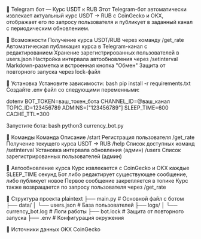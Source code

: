 💱 Telegram бот — Курс USDT к RUB
Этот Telegram-бот автоматически извлекает актуальный курс 
USDT → RUB с CoinGecko и OKX, отображает его по запросу 
пользователя и публикует в заданный канал с периодическим обновлением.

🚀 Возможности
Получение курса USDT/RUB через команду /get_rate
Автоматическая публикация курса в Telegram-канал с редактированием
Хранение зарегистрированных пользователей в users.json
Настройка интервала автообновления через /setinterval
Markdown-разметка и встроенная кнопка "Обмен"
Защита от повторного запуска через lock-файл

🧰 Установка
Установите зависимости:
bash
pip install -r requirements.txt
Создайте .env файл со следующими переменными:

dotenv
BOT_TOKEN=ваш_токен_бота
CHANNEL_ID=@ваш_канал
TOPIC_ID=123456789
ADMINS=["123456789"]
SLEEP_TIME=600
CACHE_TTL=300

Запустите бота:
bash
python3 currency_bot.py

📡 Команды
Команда	Описание
/start	Регистрация пользователя
/get_rate	Получение текущего курса USDT → RUB
/help	Список доступных команд
/setinterval	Установка интервала обновления (админ)
/users	Список зарегистрированных пользователей (админ)

🔄 Автообновление курса
Курс извлекается с CoinGecko и OKX каждые SLEEP_TIME секунд
Бот либо редактирует существующее сообщение, либо публикует новое
Первое сообщение закрепляется в топике
Курс также возвращается по запросу пользователя через /get_rate

📁 Структура проекта
plaintext
├── main.py               # Основной файл с ботом
├── data/
│   └── users.json        # База пользователей
├── logs/
│   └── currency_bot.log  # Логи работы
├── bot.lock              # Защита от повторного запуска
├── .env                  # Конфигурация окружения

🧩 Источники данных
OKX
CoinGecko
